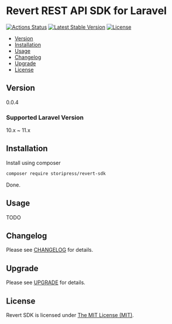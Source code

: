 # Revert REST API SDK for Laravel

[![Actions Status](https://github.com/storipress/revert-sdk/workflows/Testing/badge.svg)](https://github.com/storipress/revert-sdk/actions)
[![Latest Stable Version](https://poser.pugx.org/storipress/revert-sdk/v/stable)](https://packagist.org/packages/storipress/revert-sdk)
[![License](https://poser.pugx.org/storipress/revert-sdk/license)](https://packagist.org/packages/storipress/revert-sdk)

- [Version](#version)
- [Installation](#installation)
- [Usage](#usage)
- [Changelog](#changelog)
- [Upgrade](#upgrade)
- [License](#license)

## Version

0.0.4

### Supported Laravel Version

10.x ~ 11.x

## Installation

Install using composer

```sh
composer require storipress/revert-sdk
```

Done.

## Usage

TODO

## Changelog

Please see [CHANGELOG](CHANGELOG.md) for details.

## Upgrade

Please see [UPGRADE](UPGRADE.md) for details.

## License

Revert SDK is licensed under [The MIT License (MIT)](LICENSE).

